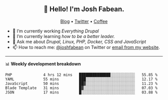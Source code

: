 <h2 align="center">👋 Hello! I'm Josh Fabean.</h2>
<p align="center">
  <a href="https://joshfabean.com">Blog</a> •
  <a href="https://twitter.com/fabean">Twitter</a> •
  <a href="https://www.buymeacoffee.com/LSxne6Yr4">Coffee</a>
</p>

- 🔭 I’m currently working *Everything Drupal*
- 🌱 I’m currently learning *how to be a better leader.*
- 💬 Ask me about *Drupal, Linux, PHP, Docker, CSS and JavaScript*
- 📫 How to reach me: [@joshfabean](https://twitter.com/joshfabean) on Twitter or [email from my website](https://joshfabean.com).

-------

📊 **Weekly development breakdown**
<!--START_SECTION:waka-->
```text
PHP              4 hrs 12 mins   ██████████████░░░░░░░░░░░   55.85 % 
YAML             55 mins         ███░░░░░░░░░░░░░░░░░░░░░░   12.17 % 
JavaScript       50 mins         ██▓░░░░░░░░░░░░░░░░░░░░░░   11.23 % 
Blade Template   31 mins         █▓░░░░░░░░░░░░░░░░░░░░░░░   07.03 % 
JSON             17 mins         █░░░░░░░░░░░░░░░░░░░░░░░░   03.88 % 
```
<!--END_SECTION:waka-->

<!--
**fabean/fabean** is a ✨ _special_ ✨ repository because its `README.md` (this file) appears on your GitHub profile.

Here are some ideas to get you started:

- 🔭 I’m currently working on ...
- 🌱 I’m currently learning ...
- 👯 I’m looking to collaborate on ...
- 🤔 I’m looking for help with ...
- 💬 Ask me about ...
- 📫 How to reach me: ...
- 😄 Pronouns: ...
- ⚡ Fun fact: ...
-->

